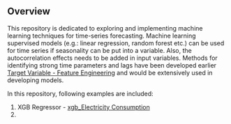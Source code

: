 
## Overview
This repository is dedicated to exploring and implementing machine learning techniques for time-series forecasting. 
Machine learning supervised models (e.g.: linear regression, random forest etc.) can be used for time series if seasonality can be put into a variable. 
Also, the autocorrelation effects needs to be added in input variables. Methods for identifying strong time parameters 
and lags have been developed earlier [Target Variable - Feature Engineering](https://github.com/SwatiInd/Time-Series-Analysis/blob/main/TargetVariableProcessing.py) 
and would be extensively used in developing models.

In this repository, following examples are included:
1. XGB Regressor - [xgb_Electricity Consumption](https://github.com/SwatiInd/Time-Series-Machine-Learning/blob/main/XGB%20Regressor%20-%20Electricity%20Consumption.ipynb)
2. 



